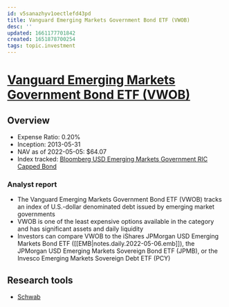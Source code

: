 ```yaml
---
id: v5sanazhyv1oectlefd43pd
title: Vanguard Emerging Markets Government Bond ETF (VWOB)
desc: ''
updated: 1661177701842
created: 1651878700254
tags: topic.investment
---
```

# [Vanguard Emerging Markets Government Bond ETF (VWOB)](https://etfdb.com/etf/VWOB/#etf-ticker-profile)

## Overview

- Expense Ratio: 0.20%
- Inception: 2013-05-31
- NAV as of 2022-05-05: $64.07
- Index tracked: [Bloomberg USD Emerging Markets Government RIC Capped Bond](https://etfdb.com/index/bloomberg-usd-emerging-markets-government-ric-capped-bond/)

### Analyst report

- The Vanguard Emerging Markets Government Bond ETF (VWOB) tracks an index of U.S.-dollar denominated debt issued by emerging market governments
- VWOB is one of the least expensive options available in the category and has significant assets and daily liquidity
- Investors can compare VWOB to the iShares JPMorgan USD Emerging Markets Bond ETF ([[EMB|notes.daily.2022-05-06.emb]]), the JPMorgan USD Emerging Markets Sovereign Bond ETF (JPMB), or the Invesco Emerging Markets Sovereign Debt ETF (PCY)

## Research tools

- [Schwab](https://www.schwab.com/research/etfs/quotes/summary/vwob)
